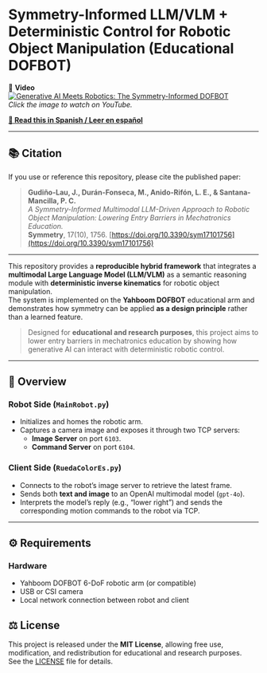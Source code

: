 # Symmetry-Informed LLM/VLM + Deterministic Control for Robotic Object Manipulation (Educational DOFBOT)

🎥 **Video**  
[![Generative AI Meets Robotics: The Symmetry-Informed DOFBOT](https://img.youtube.com/vi/2ACQrcsiW0E/0.jpg)](https://youtu.be/2ACQrcsiW0E)  
*Click the image to watch on YouTube.*

**[📘 Read this in Spanish / Leer en español](README_ES.md)**

---

## 📚 Citation

If you use or reference this repository, please cite the published paper:

> **Gudiño-Lau, J., Durán-Fonseca, M., Anido-Rifón, L. E., & Santana-Mancilla, P. C.**  
> *A Symmetry-Informed Multimodal LLM-Driven Approach to Robotic Object Manipulation: Lowering Entry Barriers in Mechatronics Education.*  
> **Symmetry**, 17(10), 1756. [https://doi.org/10.3390/sym17101756](https://doi.org/10.3390/sym17101756)

---

This repository provides a **reproducible hybrid framework** that integrates a **multimodal Large Language Model (LLM/VLM)** as a semantic reasoning module with **deterministic inverse kinematics** for robotic object manipulation.  
The system is implemented on the **Yahboom DOFBOT** educational arm and demonstrates how symmetry can be applied **as a design principle** rather than a learned feature.

> Designed for **educational and research purposes**, this project aims to lower entry barriers in mechatronics education by showing how generative AI can interact with deterministic robotic control.

---

## 🧩 Overview

### Robot Side (`MainRobot.py`)
- Initializes and homes the robotic arm.  
- Captures a camera image and exposes it through two TCP servers:  
  - **Image Server** on port `6103`.  
  - **Command Server** on port `6104`.

### Client Side (`RuedaColorEs.py`)
- Connects to the robot’s image server to retrieve the latest frame.  
- Sends both **text and image** to an OpenAI multimodal model (`gpt-4o`).  
- Interprets the model’s reply (e.g., “lower right”) and sends the corresponding motion commands to the robot via TCP.

---

## ⚙️ Requirements

### Hardware
- Yahboom DOFBOT 6-DoF robotic arm (or compatible)  
- USB or CSI camera  
- Local network connection between robot and client  


## ⚖️ License

This project is released under the **MIT License**, allowing free use, modification, and redistribution for educational and research purposes.  
See the [LICENSE](LICENSE) file for details.
